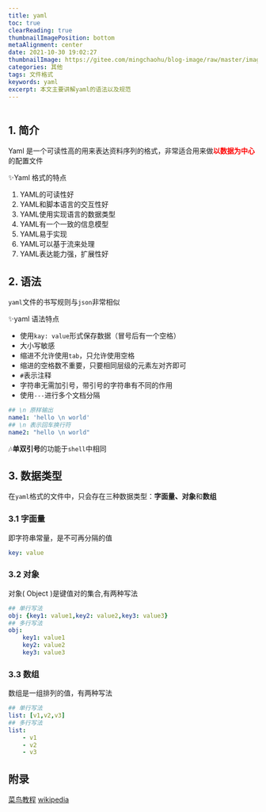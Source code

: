 ```yaml
---
title: yaml
toc: true
clearReading: true
thumbnailImagePosition: bottom
metaAlignment: center
date: 2021-10-30 19:02:27
thumbnailImage: https://gitee.com/mingchaohu/blog-image/raw/master/image/1200px-YAML_Logo.svg.png
categories: 其他
tags: 文件格式
keywords: yaml
excerpt: 本文主要讲解yaml的语法以及规范
---
```

<!-- toc -->
![]()

## 1. 简介

Yaml 是一个可读性高的用来表达资料序列的格式，非常适合用来做<font style="color:red;font-weight:bold">以数据为中心</font>的配置文件

:sparkles:Yaml  格式的特点


1. YAML的可读性好
2. YAML和脚本语言的交互性好
3. YAML使用实现语言的数据类型
4. YAML有一个一致的信息模型
5. YAML易于实现
6. YAML可以基于流来处理
7. YAML表达能力强，扩展性好

## 2. 语法

`yaml`文件的书写规则与`json`非常相似

:sparkles:yaml 语法特点

- 使用`kay: value`形式保存数据（冒号后有一个空格）
- 大小写敏感
- 缩进不允许使用`tab`，只允许使用空格
- 缩进的空格数不重要，只要相同层级的元素左对齐即可
- `#`表示注释
- 字符串无需加引号，带引号的字符串有不同的作用
- 使用`---`进行多个文档分隔

```yaml
## \n 原样输出
name1: 'hello \n world'
## \n 表示回车换行符
name2: "hello \n world"
```

:notes:**单双引号**的功能于`shell`中相同

## 3. 数据类型

在`yaml`格式的文件中，只会存在三种数据类型：**字面量、对象**和**数组**

### 3.1 字面量

即字符串常量，是不可再分隔的值

```yaml
key: value
```

### 3.2 对象

对象( Object )是键值对的集合,有两种写法

```yaml
## 单行写法
obj: {key1: value1,key2: value2,key3: value3}
## 多行写法
obj:
    key1: value1
    key2: value2
    key3: value3
```

### 3.3 数组

数组是一组排列的值，有两种写法

```yaml
## 单行写法
list: [v1,v2,v3]
## 多行写法
list:
    - v1
    - v2
    - v3
```

## 附录
[菜鸟教程](https://www.runoob.com/w3cnote/yaml-intro.html)
[wikipedia](https://en.wikipedia.org/wiki/YAML)

